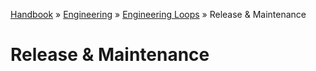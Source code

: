 [Handbook](/readme.md) » [Engineering](/engineering/readme.md) » [Engineering Loops](/engineering/engineering-loops/readme.md) » Release & Maintenance

# Release & Maintenance
